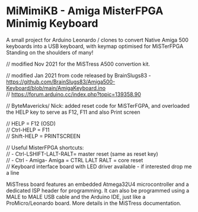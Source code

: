 # MiMimiKB - Amiga MisterFPGA Minimig Keyboard  
A small project for Arduino Leonardo / clones to convert Native Amiga 500 keyboards into a USB keyboard, with keymap optimised for MiSTerFPGA    
Standing on the shoulders of many!  

// modified Nov 2021 for the MiSTress A500 convertion kit.

// modified Jan 2021 from code released by BrainSlugs83 - https://github.com/BrainSlugs83/Amiga500-Keyboard/blob/main/AmigaKeyboard.ino  
// https://forum.arduino.cc/index.php?topic=139358.90  

// ByteMavericks/ Nick: added reset code for MiSTerFGPA, and overloaded the HELP key to serve as F12, F11 and also Print screen  
  
// HELP = F12 (OSD)  
// Ctrl-HELP = F11  
// Shift-HELP = PRINTSCREEN    

// Useful MisterFPGA shortcuts:  
// - Ctrl-LSHIFT-LALT-RALT= master reset (same as reset key)  
// - Ctrl - Amiga- Amiga = CTRL LALT RALT = core reset  
// Keyboard interface board with LED driver available - if interested drop me a line  

MiSTress board features an embedded Atmega32U4 microcontroller and a dedicated ISP header for programming. It can also be programmed using a MALE to MALE USB cable
and the Arduino IDE, just like a ProMicro/Leonardo board. More details in the MiSTress documentation.
